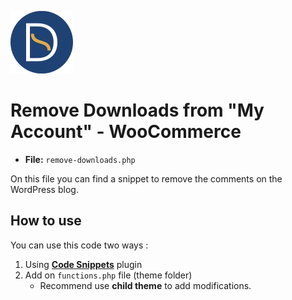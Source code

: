 
<a href="https://github.com/TutoDS"><img src="../../images/daniel-sousa.png" alt="Daniel Sousa" width="100px" /></a>

# Remove Downloads from "My Account" - WooCommerce

+ **File:** `remove-downloads.php`

On this file you can find a snippet to remove the comments on the WordPress blog.

## How to use

You can use this code two ways :
1. Using **[Code Snippets](https://pt.wordpress.org/plugins/code-snippets/)** plugin
2. Add on `functions.php` file (theme folder)
   * Recommend use **child theme** to add modifications.
